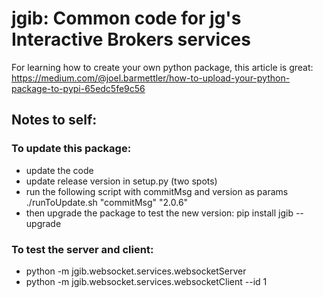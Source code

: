 # jgib: Common code for jg's Interactive Brokers services

For learning how to create your own python package, this article is great:
https://medium.com/@joel.barmettler/how-to-upload-your-python-package-to-pypi-65edc5fe9c56


## Notes to self:
### To update this package:
- update the code
- update release version in setup.py (two spots)
- run the following script with commitMsg and version as params
    ./runToUpdate.sh "commitMsg" "2.0.6"
- then upgrade the package to test the new version: 
    pip install jgib --upgrade







### To test the server and client:
- python -m jgib.websocket.services.websocketServer
- python -m jgib.websocket.services.websocketClient --id 1
